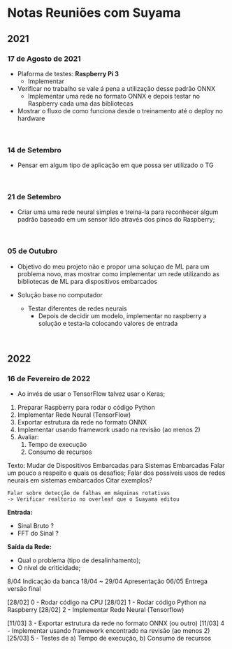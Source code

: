 # Notas Reuniões com Suyama

## 2021

### 17 de Agosto de 2021

- Plaforma de testes: **Raspberry Pi 3**
    + Implementar 
- Verificar no trabalho se vale á pena a utilização desse padrão ONNX
    + Implementar uma rede no formato ONNX e depois testar no Raspberry cada uma das bibliotecas
- Mostrar o fluxo de como funciona desde o treinamento até o deploy no hardware

<br>

### 14 de Setembro

- Pensar em algum tipo de aplicação em que possa ser utilizado o TG


<br>

### 21 de Setembro

- Criar uma uma rede neural simples e treina-la para reconhecer algum padrão baseado em um sensor lido através dos pinos do Raspberry;



<br>

### 05 de Outubro

-  Objetivo do meu projeto não e propor uma soluçao de ML para um problema novo, mas mostrar como implementar um rede utilizando as bibliotecas de ML para dispositivos embarcados


- Solução base no computador
	- Testar diferentes de redes neurais
		- Depois de decidir um modelo, implementar no raspberry a solução e testa-la colocando valores de entrada

<br>

## 2022

### 16 de Fevereiro de 2022

- Ao invés de usar o TensorFlow talvez usar o Keras;

1. Preparar Raspberry para rodar o código Python
2. Implementar Rede Neural (TensorFlow)
3. Exportar estrutura da rede no formato ONNX
4. Implementar usando framework usado na revisão (ao menos 2)
5. Avaliar:
   1. Tempo de execução
   2. Consumo de recursos

Texto: Mudar de Dispositivos Embarcadas para Sistemas Embarcadas
    Falar um pouco a respeito e quais os desafios;
    Falar dos possíveis usos de redes neurais em sistemas embarcados
        Citar exemplos?

    Falar sobre detecção de falhas em máquinas rotativas
    -> Verificar realtorio no overleaf que o Suayama editou


**Entrada:**
- Sinal Bruto ?
- FFT do Sinal ?

**Saída da Rede:**
- Qual o problema (tipo de desalinhamento);
- O nível de criticidade;


8/04 Indicação da banca
18/04 ~ 29/04 Apresentação
06/05 Entrega versão final

[28/02] 0 - Rodar código na CPU
[28/02] 1 - Rodar código Python na Raspberry
[28/02] 2 - Implementar Rede Neural (Tensorflow)

[11/03] 3 - Exportar estrutura da rede no formato ONNX (ou outro)
[11/03] 4 - Implementar usando framework encontrado na revisão (ao menos 2)
[25/03] 5 - Testes de a) Tempo de execução, b) Consumo de recursos
